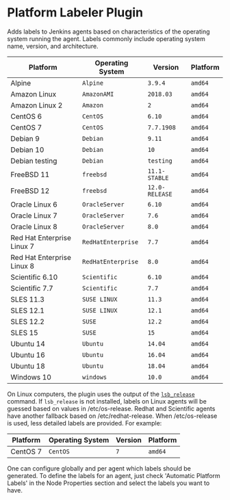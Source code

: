 # Platform Labeler Plugin

Adds labels to Jenkins agents based on characteristics of the operating system running the agent.
Labels commonly include operating system name, version, and architecture.

| Platform                   | Operating System   | Version        | Platform |
| -------------------------- | ------------------ | -------------- | -------- |
| Alpine                     | `Alpine`           | `3.9.4`        | `amd64`  |
| Amazon Linux               | `AmazonAMI`        | `2018.03`      | `amd64`  |
| Amazon Linux 2             | `Amazon`           | `2`            | `amd64`  |
| CentOS 6                   | `CentOS`           | `6.10`         | `amd64`  |
| CentOS 7                   | `CentOS`           | `7.7.1908`     | `amd64`  |
| Debian 9                   | `Debian`           | `9.11`         | `amd64`  |
| Debian 10                  | `Debian`           | `10`           | `amd64`  |
| Debian testing             | `Debian`           | `testing`      | `amd64`  |
| FreeBSD 11                 | `freebsd`          | `11.1-STABLE`  | `amd64`  |
| FreeBSD 12                 | `freebsd`          | `12.0-RELEASE` | `amd64`  |
| Oracle Linux 6             | `OracleServer`     | `6.10`         | `amd64`  |
| Oracle Linux 7             | `OracleServer`     | `7.6`          | `amd64`  |
| Oracle Linux 8             | `OracleServer`     | `8.0`          | `amd64`  |
| Red Hat Enterprise Linux 7 | `RedHatEnterprise` | `7.7`          | `amd64`  |
| Red Hat Enterprise Linux 8 | `RedHatEnterprise` | `8.0`          | `amd64`  |
| Scientific 6.10            | `Scientific`       | `6.10`         | `amd64`  |
| Scientific 7.7             | `Scientific`       | `7.7`          | `amd64`  |
| SLES 11.3                  | `SUSE LINUX`       | `11.3`          | `amd64`  |
| SLES 12.1                  | `SUSE LINUX`       | `12.1`          | `amd64`  |
| SLES 12.2                  | `SUSE`              | `12.2`          | `amd64`  |
| SLES 15                    | `SUSE`              | `15`          | `amd64`  |
| Ubuntu 14                  | `Ubuntu`           | `14.04`        | `amd64`  |
| Ubuntu 16                  | `Ubuntu`           | `16.04`        | `amd64`  |
| Ubuntu 18                  | `Ubuntu`           | `18.04`        | `amd64`  |
| Windows 10                 | `windows`          | `10.0`         | `amd64`  |

On Linux computers, the plugin uses the output of the [`lsb_release`](https://linux.die.net/man/1/lsb_release) command.
If `lsb_release` is not installed, labels on Linux agents will be guessed based on values in /etc/os-release.
Redhat and Scientific agents have another fallback based on /etc/redhat-release.
When /etc/os-release is used, less detailed labels are provided.
For example:

| Platform                     | Operating System   | Version        | Platform |
| ---------------------------- | ------------------ | -------------- | -------- |
| CentOS 7                     | `CentOS`           | `7`            | `amd64`  |


One can configure globally and per agent which labels should be generated. 
To define the labels for an agent, just check 'Automatic Platform Labels' in the Node Properties section and select the labels you want to have.
